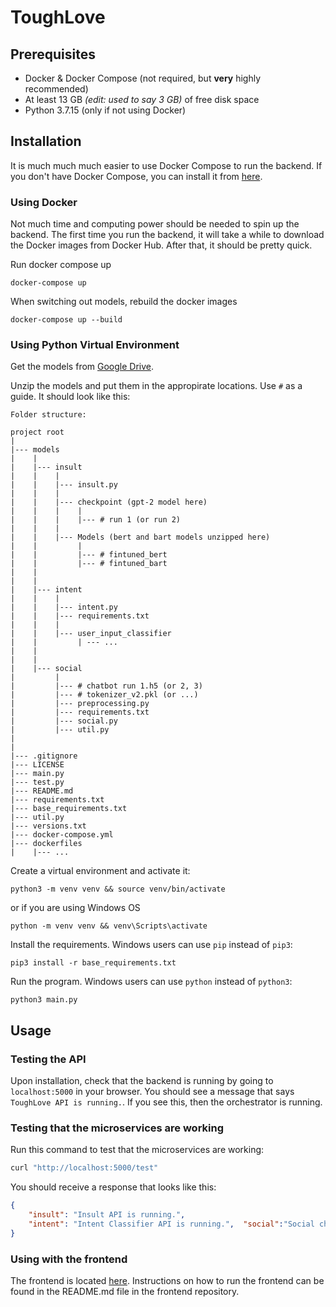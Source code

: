 # ToughLove

## Prerequisites
- Docker & Docker Compose (not required, but **very** highly recommended)
- At least 13 GB *(edit: used to say 3 GB)* of free disk space
- Python 3.7.15 (only if not using Docker)


## Installation

It is much much much easier to use Docker Compose to run the backend. If you don't have Docker Compose, you can install it from [here](https://docs.docker.com/compose/install/).

### Using Docker
Not much time and computing power should be needed to spin up the backend. The first time you run the backend, it will take a while to download the Docker images from Docker Hub. After that, it should be pretty quick.

Run docker compose up
```
docker-compose up
```

When switching out models, rebuild the docker images
```
docker-compose up --build
```

### Using Python Virtual Environment
Get the models from [Google Drive](https://drive.google.com/drive/u/0/folders/1P3ulE3qHqupbvsDr4khC346VZzyiAmyY). 


Unzip the models and put them in the appropirate locations. Use `#` as a guide. It should look like this:
```
Folder structure:

project root
|
|--- models
|    |
|    |--- insult
|    |    |
|    |    |--- insult.py
|    |    |
|    |    |--- checkpoint (gpt-2 model here)
|    |    |    |
|    |    |    |--- # run 1 (or run 2)
|    |    |    
|    |    |--- Models (bert and bart models unzipped here)
|    |         |
|    |         |--- # fintuned_bert
|    |         |--- # fintuned_bart
|    |
|    |
|    |--- intent
|    |    |
|    |    |--- intent.py
|    |    |--- requirements.txt
|    |    |
|    |    |--- user_input_classifier
|    |         | --- ...
|    |
|    |
|    |--- social
|         |
|         |--- # chatbot run 1.h5 (or 2, 3)
|         |--- # tokenizer_v2.pkl (or ...)
|         |--- preprocessing.py
|         |--- requirements.txt
|         |--- social.py
|         |--- util.py
|
|
|--- .gitignore
|--- LICENSE
|--- main.py
|--- test.py
|--- README.md
|--- requirements.txt
|--- base_requirements.txt
|--- util.py
|--- versions.txt
|--- docker-compose.yml
|--- dockerfiles
|    |--- ...
```

Create a virtual environment and activate it:
```
python3 -m venv venv && source venv/bin/activate
```

or if you are using Windows OS
```
python -m venv venv && venv\Scripts\activate
```

Install the requirements. Windows users can use `pip` instead of `pip3`:
```
pip3 install -r base_requirements.txt
```

Run the program. Windows users can use `python` instead of `python3`:
```
python3 main.py
```

## Usage

### Testing the API
Upon installation, check that the backend is running by going to `localhost:5000` in your browser. You should see a message that says `ToughLove API is running.`. If you see this, then the orchestrator is running.

### Testing that the microservices are working
Run this command to test that the microservices are working:
```bash
curl "http://localhost:5000/test"
```

You should receive a response that looks like this:
```json
{
    "insult": "Insult API is running.",
    "intent": "Intent Classifier API is running.",  "social":"Social chatbot API is running."
}
```
### Using with the frontend
The frontend is located [here](https://github.com/Rdice14/chat-ui). Instructions on how to run the frontend can be found in the README.md file in the frontend repository.
